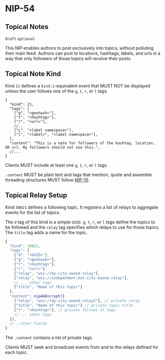 NIP-54
======

Topical Notes
-------------

`draft` `optional`

This NIP enables authors to post exclusively into topics, without polluting their main feed. Authors can post to locations, hashtags, labels, and urls in a way that only followers of those topics will receive their posts. 

## Topical Note Kind

Kind `21` defines a `kind:1`-equivalent event that MUST NOT be displayed unless the user follows one of the `g`, `t`, `r`, or `l` tags. 

```jsonc
{
  "kind": 21,
  "tags": [
    ["g", "<geohash>"],
    ["t", "<hashtag>"],
    ["r", "<url>"],
    //.. 
    ["L", "<label namespace>"],
    ["l", "<label>", "<label namespace>"],
  ],
  "content": "This is a note for followers of the hashtag, location, OR url. My followers should not see this.",
  //...
}
```

Clients MUST include at least one `g`, `t`, `r`, or `l` tags.

`.content` MUST be plain text and tags that mention, quote and assemble threading structures MUST follow [NIP-10](10.md).

## Topical Relay Setup

Kind `30021` defines a following topic. It registers a list of relays to aggregate events for the list of topics. 

The `d` tag of this kind is a simple `UUID`. `g`, `t`, `r`, or `l` tags define the topics to be followed and the `relay` tag specifies which relays to use for those topics. The `title` tag adds a name for the topic. 

```js
{
  "kind": 30021,
  "tags": [
    ["d", "<UUID>"],
    ["g", "<geohash>"],
    ["t", "<hashtag>"],
    ["r", "<url>"],
    ["relay", "wss://my-city-owned-relay"],
    ["relay", "wss://independent-but-city-based-relay"],
    // ... other tags
    ["title", "Name of this topic"]
  ],
  "content": nip44Encrypt([
    ["relay", "wss://my-city-owned-relay2"], // private relay
    ["title", "Name of this topic"] // private topic title
    ["t", "<hashtag>"], // private follows of tags.
    // ... other tags
  ]),
  //...other fields
}
```

The `.content` contains a list of private tags.

Clients MUST seek and broadcast events from and to the relays defined for each topic. 